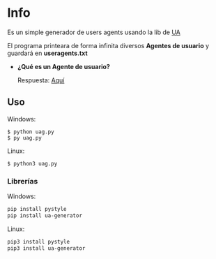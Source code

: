 # Info

Es un simple generador de users agents usando la lib de [UA](https://github.com/iamdual/ua-generator)

El programa printeara de forma infinita diversos **Agentes de usuario** y guardará en **useragents.txt**

- **¿Qué es un Agente de usuario?**

   Respuesta: [Aquí](https://es.wikipedia.org/wiki/Agente_de_usuario)

## Uso

Windows:
```
$ python uag.py
$ py uag.py 
```

Linux:
```
$ python3 uag.py
```

### Librerías 

Windows:
```bash
pip install pystyle
pip install ua-generator
```

Linux:
```bash
pip3 install pystyle
pip3 install ua-generator
```

